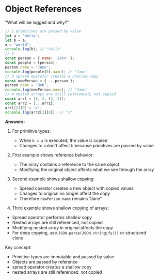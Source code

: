 # Object References

"What will be logged and why?"

```javascript
// 1 primitives are passed by value
let a = "hello";
let b = a;
a = "world";
console.log(b); // "hello"
// 2
const person = { name: 'John' };
const people = [person];
person.name = 'Jane';
console.log(people[0].name); // "Jane"
// 3 spread operator creates a shallow copy
const newPerson = { ...person };
person.name = 'Bob';
console.log(newPerson.name); // "Jane"
// 4 nested arrays are still referenced, not copied
const arr1 = [1, 2, [3, 4]];
const arr2 = [...arr1];
arr1[2][0] = 'x';
console.log(arr2[2][0]); // "x"
```

**Answers:**

1. For primitive types:
   - When `b = a` is executed, the value is copied
   - Changes to `a` don't affect `b` because primitives are passed by value

2. First example shows reference behavior:
   - The array contains a reference to the same object
   - Modifying the original object affects what we see through the array

3. Second example shows shallow copying:
   - Spread operator creates a new object with copied values
   - Changes to original no longer affect the copy
   - Therefore `newPerson.name` remains "Jane"

4. Third example shows shallow copying of arrays:

- Spread operator performs shallow copy
- Nested arrays are still referenced, not copied
- Modifying nested array in original affects the copy
- For deep copying, use `JSON.parse(JSON.stringify())` or structured clone

Key concept:

- Primitive types are immutable and passed by value
- Objects are passed by reference
- spread operator creates a shallow copy
- nested arrays are still referenced, not copied
